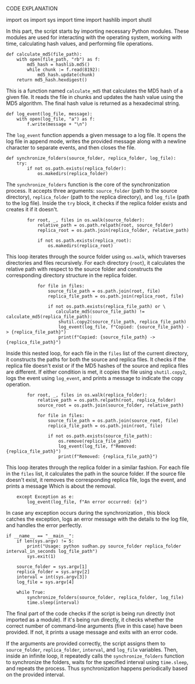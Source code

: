 CODE EXPLANATION


import os
import sys
import time
import hashlib
import shutil


In this part, the script starts by importing necessary Python modules. These modules are used for interacting with the operating system, working with time, calculating hash values, and performing file operations.

```
def calculate_md5(file_path):
    with open(file_path, "rb") as f:
        md5_hash = hashlib.md5()
        while chunk := f.read(8192):
            md5_hash.update(chunk)
    return md5_hash.hexdigest()
```

This is a function named `calculate_md5` that calculates the MD5 hash of a given file. It reads the file in chunks and updates the hash value using the MD5 algorithm. The final hash value is returned as a hexadecimal string.

```
def log_event(log_file, message):
    with open(log_file, "a") as f:
        f.write(message + "\n")
```

The `log_event` function appends a given message to a log file. It opens the log file in append mode, writes the provided message along with a newline character to separate events, and then closes the file.

```
def synchronize_folders(source_folder, replica_folder, log_file):
    try:
        if not os.path.exists(replica_folder):
            os.makedirs(replica_folder)
```

The `synchronize_folders` function is the core of the synchronization process. It accepts three arguments: `source_folder` (path to the source directory), `replica_folder` (path to the replica directory), and `log_file` (path to the log file). Inside the `try` block, it checks if the replica folder exists and creates it if it doesn't.

```
        for root, _, files in os.walk(source_folder):
            relative_path = os.path.relpath(root, source_folder)
            replica_root = os.path.join(replica_folder, relative_path)

            if not os.path.exists(replica_root):
                os.makedirs(replica_root)
```

This loop iterates through the source folder using `os.walk`, which traverses directories and files recursively. For each directory (`root`), it calculates the relative path with respect to the source folder and constructs the corresponding directory structure in the replica folder.

```
            for file in files:
                source_file_path = os.path.join(root, file)
                replica_file_path = os.path.join(replica_root, file)

                if not os.path.exists(replica_file_path) or \
                   calculate_md5(source_file_path) != calculate_md5(replica_file_path):
                    shutil.copy2(source_file_path, replica_file_path)
                    log_event(log_file, f"Copied: {source_file_path} -> {replica_file_path}")
                    print(f"Copied: {source_file_path} -> {replica_file_path}")
```

Inside this nested loop, for each file in the `files` list of the current directory, it constructs the paths for both the source and replica files. It checks if the replica file doesn't exist or if the MD5 hashes of the source and replica files are different. If either condition is met, it copies the file using `shutil.copy2`, logs the event using `log_event`, and prints a message to indicate the copy operation.

```
        for root, _, files in os.walk(replica_folder):
            relative_path = os.path.relpath(root, replica_folder)
            source_root = os.path.join(source_folder, relative_path)

            for file in files:
                source_file_path = os.path.join(source_root, file)
                replica_file_path = os.path.join(root, file)

                if not os.path.exists(source_file_path):
                    os.remove(replica_file_path)
                    log_event(log_file, f"Removed: {replica_file_path}")
                    print(f"Removed: {replica_file_path}")
```

This loop iterates through the replica folder in a similar fashion. For each file in the `files` list, it calculates the path in the source folder. If the source file doesn't exist, it removes the corresponding replica file, logs the event, and prints a message Which is about the removal.

```
    except Exception as e:
        log_event(log_file, f"An error occurred: {e}")
```

In case any exception occurs during the synchronization , this block catches the exception, logs an error message with the details to the log file, and handles the error perfectly.

```
if __name__ == "__main__":
    if len(sys.argv) != 5:
        print("Usage: python sudhan.py source_folder replica_folder interval_in_seconds log_file_path")
        sys.exit(1)

    source_folder = sys.argv[1]
    replica_folder = sys.argv[2]
    interval = int(sys.argv[3])
    log_file = sys.argv[4]

    while True:
        synchronize_folders(source_folder, replica_folder, log_file)
        time.sleep(interval)
```

The final part of the code checks if the script is being run directly (not imported as a module). If it's being run directly, it checks whether the correct number of command-line arguments (five in this case) have been provided. If not, it prints a usage message and exits with an error code.

If the arguments are provided correctly, the script assigns them to `source_folder`, `replica_folder`, `interval`, and `log_file` variables. Then, inside an infinite loop, it repeatedly calls the `synchronize_folders` function to synchronize the folders, waits for the specified interval using `time.sleep`, and repeats the process. Thus synchronization happens periodically based on the provided interval.


